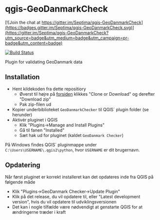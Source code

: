 # qgis-GeoDanmarkCheck

[![Join the chat at https://gitter.im/Septima/qgis-GeoDanmarkCheck](https://badges.gitter.im/Septima/qgis-GeoDanmarkCheck.svg)](https://gitter.im/Septima/qgis-GeoDanmarkCheck?utm_source=badge&utm_medium=badge&utm_campaign=pr-badge&utm_content=badge)

[![Build Status](https://travis-ci.org/Septima/qgis-GeoDanmarkCheck.svg?branch=master)](https://travis-ci.org/Septima/qgis-GeoDanmarkCheck)

Plugin for validating GeoDanmark data

## Installation
- Hent kildekoden fra dette repositiory 
  - Øverst til højre på [forsiden](https://github.com/Septima/qgis-GeoDanmarkCheck) klikkes "Clone or Download" og derefter "Download zip" 
  - Pak zip-filen ud
- Kopier underbiblioteket `GeoDanmarkChecker` til QGIS´ plugin folder (se herunder)
- Aktivér pluginet i QGIS
  - Klik "Plugins->Manage and Install Plugins" 
  - Gå til fanen "Installed" 
  - Sæt hak ud for pluginet (kaldet `GeoDanmark Checker`)

På Windows findes QGIS´ pluginmappe under `C:\Users\USERNAME\.qgis2\python`, hvor `USERNAME` er dit brugernavn.

## Opdatering
Når først pluginet er korrekt installeret kan det opdateres inde fra QGIS på følgende måde
- Klik "Plugins->GeoDanmark Checker->Update Plugin"
- Klik på det release, du vil opdatere til, eller "Latest development version", hvis du vil opdatere til udviklingsversionen
- Det kan i nogle tilfælde være nødvendigt at genstarte QGIS for at ændringerne træder i kraft
